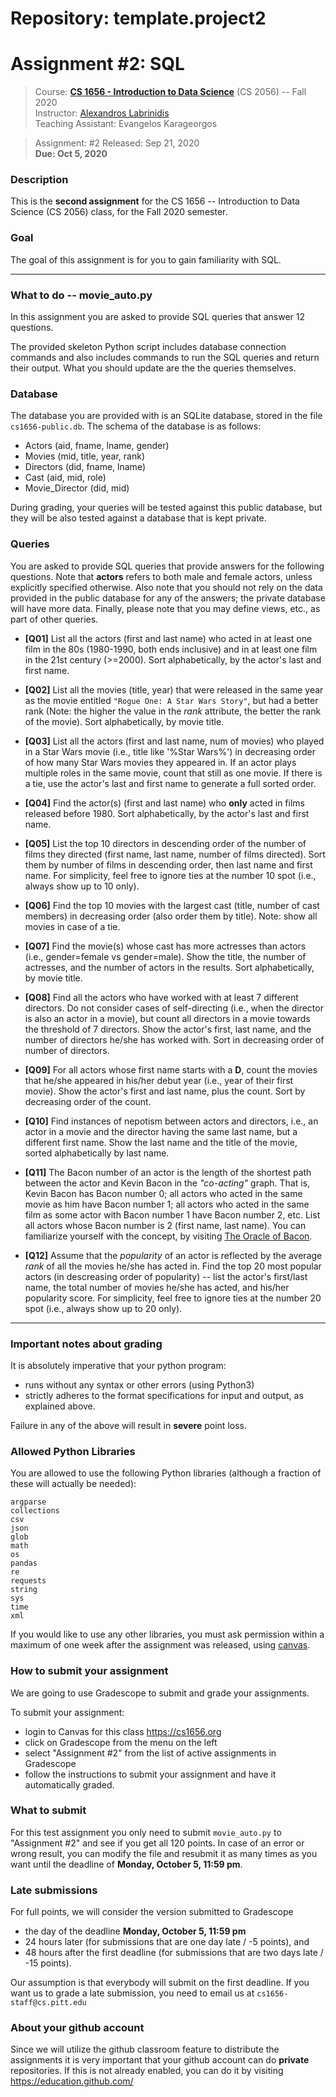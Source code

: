 # Repository: template.project2
# Assignment #2: SQL  

> Course: **[CS 1656 - Introduction to Data Science](http://cs1656.org)** (CS 2056) -- Fall 2020    
> Instructor: [Alexandros Labrinidis](http://labrinidis.cs.pitt.edu)  
> Teaching Assistant: Evangelos Karageorgos

> Assignment: #2
> Released: Sep 21, 2020  
> **Due: Oct 5, 2020**

### Description
This is the **second assignment** for the CS 1656 -- Introduction to Data Science (CS 2056) class, for the Fall 2020 semester.

### Goal
The goal of this assignment is for you to gain familiarity with SQL.

---

### What to do -- movie_auto.py

In this assignment you are asked to provide SQL queries that answer 12 questions.

The provided skeleton Python script includes database connection commands and also includes commands to run the SQL queries and return their output. What you should update are the the queries themselves.

### Database

The database you are provided with is an SQLite database, stored in the file `cs1656-public.db`. The schema of the database is as follows:
* Actors (aid, fname, lname, gender)  
* Movies (mid, title, year, rank)  
* Directors (did, fname, lname)  
* Cast (aid, mid, role)  
* Movie_Director (did, mid)  

During grading, your queries will be tested against this public database, but they will be also tested against a database that is kept private.


### Queries

You are asked to provide SQL queries that provide answers for the following questions. Note that **actors** refers to both male and female actors, unless explicitly specified otherwise. Also note that you should not rely on the data provided in the public database for any of the answers; the private database will have more data. Finally, please note that you may define views, etc., as part of other queries.

* **[Q01]** List all the actors (first and last name) who acted in at least one film in the 80s (1980-1990, both ends inclusive) and in at least one film in the 21st century (>=2000). Sort alphabetically, by the actor's last and first name.

* **[Q02]** List all the movies (title, year) that were released in the same year as the movie entitled `"Rogue One: A Star Wars Story"`, but had a better rank (Note: the higher the value in the *rank* attribute, the better the rank of the movie). Sort alphabetically, by movie title.  

* **[Q03]** List all the actors (first and last name, num of movies) who played in a Star Wars movie (i.e., title like '%Star Wars%') in decreasing order of how many Star Wars movies they appeared in. If an actor plays multiple roles in the same movie, count that still as one movie. If there is a tie, use the actor's last and first name to generate a full sorted order.

* **[Q04]** Find the actor(s) (first and last name) who **only** acted in films released before 1980. Sort alphabetically, by the actor's last and first name.  

* **[Q05]** List the top 10 directors in descending order of the number of films they directed (first name, last name, number of films directed). Sort them by number of films in descending order, then last name and first name. For simplicity, feel free to ignore ties at the number 10 spot (i.e., always show up to 10 only).

* **[Q06]** Find the top 10 movies with the largest cast (title, number of cast members) in decreasing order (also order them by title). Note: show all movies in case of a tie.  

* **[Q07]** Find the movie(s) whose cast has more actresses than actors (i.e., gender=female vs gender=male).  Show the title, the number of actresses, and the number of actors in the results. Sort alphabetically, by movie title.   

* **[Q08]** Find all the actors who have worked with at least 7 different directors. Do not consider cases of self-directing (i.e., when the director is also an actor in a movie), but count all directors in a movie towards the threshold of 7 directors. Show the actor's first, last name, and the number of directors he/she has worked with. Sort in decreasing order of number of directors.

* **[Q09]** For all actors whose first name starts with a **D**, count the movies that he/she appeared in his/her debut year (i.e., year of their first movie). Show the actor's first and last name, plus the count. Sort by decreasing order of the count.  

* **[Q10]** Find instances of nepotism between actors and directors, i.e., an actor in a movie and the director having the same last name, but a different first name. Show the last name and the title of the movie, sorted alphabetically by last name.  

* **[Q11]** The Bacon number of an actor is the length of the shortest path between the actor and Kevin Bacon in the *"co-acting"* graph. That is, Kevin Bacon has Bacon number 0; all actors who acted in the same movie as him have Bacon number 1; all actors who acted in the same film as some actor with Bacon number 1 have Bacon number 2, etc. List all actors whose Bacon number is 2 (first name, last name). You can familiarize yourself with the concept, by visiting [The Oracle of Bacon](https://oracleofbacon.org).  

* **[Q12]** Assume that the *popularity* of an actor is reflected by the average *rank* of all the movies he/she has acted in. Find the top 20 most popular actors (in descreasing order of popularity) -- list the actor's first/last name, the total number of movies he/she has acted, and his/her popularity score. For simplicity, feel free to ignore ties at the number 20 spot (i.e., always show up to 20 only).  

---

### Important notes about grading
It is absolutely imperative that your python program:  
* runs without any syntax or other errors (using Python3) 
* strictly adheres to the format specifications for input and output, as explained above.     

Failure in any of the above will result in **severe** point loss.


### Allowed Python Libraries
You are allowed to use the following Python libraries (although a fraction of these will actually be needed):
```
argparse
collections
csv
json
glob
math
os
pandas
re
requests
string
sys
time
xml
```
If you would like to use any other libraries, you must ask permission within a maximum of one week after the assignment was released, using [canvas](http://cs1656.org).


### How to submit your assignment
We are going to use Gradescope to submit and grade your assignments. 

To submit your assignment:
* login to Canvas for this class <https://cs1656.org>  
* click on Gradescope from the menu on the left  
* select "Assignment #2" from the list of active assignments in Gradescope
* follow the instructions to submit your assignment and have it automatically graded.

### What to submit
For this test assignment you only need to submit `movie_auto.py` to "Assignment #2" and see if you get all 120 points. In case of an error or wrong result, you can modify the file and resubmit it as many times as you want until the deadline of **Monday, October 5, 11:59 pm**.

### Late submissions
For full points, we will consider the version submitted to Gradescope 
* the day of the deadline **Monday, October 5, 11:59 pm**  
* 24 hours later (for submissions that are one day late / -5 points), and  
* 48 hours after the first deadline (for submissions that are two days late / -15 points).

Our assumption is that everybody will submit on the first deadline. If you want us to grade a late submission, you need to email us at `cs1656-staff@cs.pitt.edu`

### About your github account
Since we will utilize the github classroom feature to distribute the assignments it is very important that your github account can do **private** repositories. If this is not already enabled, you can do it by visiting <https://education.github.com/>  
